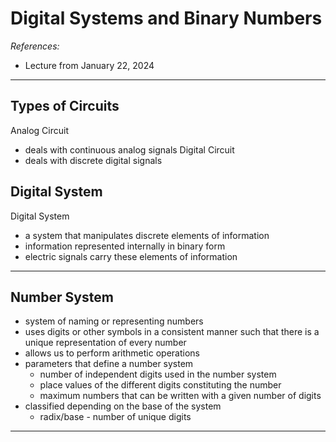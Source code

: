 # Digital Systems and Binary Numbers

*References:*
- Lecture from January 22, 2024

---

## Types of Circuits
Analog Circuit
- deals with continuous analog signals
Digital Circuit
- deals with discrete digital signals

## Digital System
Digital System
- a system that manipulates discrete elements of information
- information represented internally in binary form
- electric signals carry these elements of information

---

## Number System
- system of naming or representing numbers
- uses digits or other symbols in a consistent manner such that there is a unique representation of every number
- allows us to perform arithmetic operations
- parameters that define a number system
	- number of independent digits used in the number system
	- place values of the different digits constituting the number
	- maximum numbers that can be written with a given number of digits
- classified depending on the base of the system
	- radix/base - number of unique digits

---

